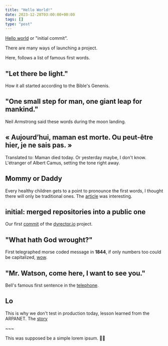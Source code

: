 ```yaml
---
title: "Hello World!"
date: 2023-12-28T03:00:00+00:00
tags: []
type: "post"
---
```


[Hello world](https://en.wikipedia.org/wiki/%22Hello,_World!%22_program) or "initial commit".

There are many ways of launching a project.



Here, follows a list of famous first words.

## "Let there be light."

How it all started according to the Bible's Genenis.

## "One small step for man, one giant leap for mankind."

Neil Armstrong said these words during the moon landing.

## « Aujourd’hui, maman est morte. Ou peut-être hier, je ne sais pas. » 
Translated to: Maman died today. Or yesterday maybe, I don't know.
L'étranger of Albert Camus, setting the tone right away.

## Mommy or Daddy
Every healthy children gets to a point to pronounce the first words, I thought there will only be traditional ones. The [article](https://www.babysensemonitors.com/blogs/news/a-world-of-first-words) was interesting.

## initial: merged repositories into a public one

Our first [commit](https://github.com/dyrector-io/dyrectorio/commit/34c96ef50cf6e7cc40c159b3d8a5c376736beed2) of the [dyrector.io](https://dyrectorio.com) project.

## "What hath God wrought?"
First telegraphed morse coded message in **1844**, if only numbers too could be capitalized, [wow](https://en.wiktionary.org/wiki/what_hath_God_wrought).

## "Mr. Watson, come here, I want to see you."
Bell's famous first sentence in the [telephone](https://en.wikipedia.org/wiki/Telephone). 

## Lo
This is why we don't test in production today, lesson learned from the ARPANET.
The [story](https://www.historyofinformation.com/detail.php?entryid=1108)

\~~~

This was supposed be a simple lorem ipsum. 🤷‍♂️
